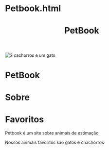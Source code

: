 # Petbook.html
<!DOCTYPE html>
<html>

<head>
  <meta charset="UTF-8">
  <meta name="viewport" content="width=device-width, initial-scale=1.0">
  <title>Petbook</title>
  <link rel="stylesheet" href="style.css">
</head>

<body>
  <header>
    <h1>PetBook</h1>
  </header>
  <main>
    <img class="img" src="assets/pets.png" alt="2 cachorros e um gato">
    <h1 class="title"> PetBook</h1>
    <div id="linha"></div>
    <div class="subtitulo">
      <div class="text1">
        <h1>Sobre</h1>
      </div>
       <div class="favoritos">
          <h1>Favoritos</h1>
        </div>
    </div>
    <div class="text2">
      <p>Petbook é um site sobre animais de estimação</p>
      <p>Nossos animais favoritos são gatos e chachorros</p>
    </div>
  </main>
</body>

</html>
